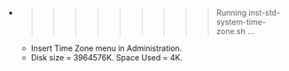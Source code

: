 * >>>>>>>>> Running inst-std-system-time-zone.sh ...
  * Insert Time Zone menu in Administration.
  * Disk size = 3964576K. Space Used = 4K.
